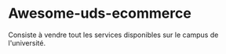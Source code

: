 # Awesome-uds-ecommerce

Consiste à vendre tout les services disponibles sur le campus de l'université.